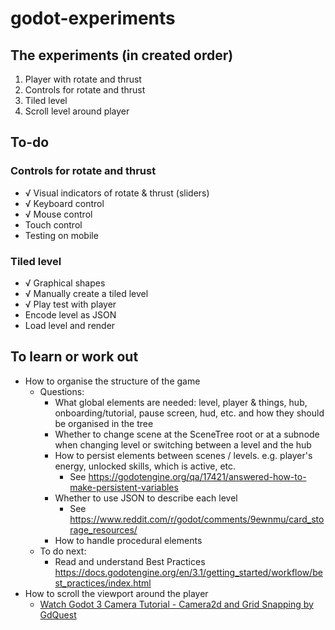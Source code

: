 # godot-experiments

## The experiments (in created order)

1. Player with rotate and thrust
1. Controls for rotate and thrust
1. Tiled level
1. Scroll level around player

## To-do

### Controls for rotate and thrust

- √ Visual indicators of rotate & thrust (sliders)
- √ Keyboard control
- √ Mouse control
- Touch control
- Testing on mobile

### Tiled level

- √ Graphical shapes
- √ Manually create a tiled level
- √ Play test with player
- Encode level as JSON
- Load level and render

## To learn or work out

- How to organise the structure of the game
	- Questions:
		- What global elements are needed: level, player & things, hub, onboarding/tutorial, pause screen, hud, etc. and how they should be organised in the tree
		- Whether to change scene at the SceneTree root or at a subnode when changing level or switching between a level and the hub
		- How to persist elements between scenes / levels. e.g. player's energy, unlocked skills, which is active, etc.
			- See https://godotengine.org/qa/17421/answered-how-to-make-persistent-variables
		- Whether to use JSON to describe each level
			- See https://www.reddit.com/r/godot/comments/9ewnmu/card_storage_resources/
		- How to handle procedural elements
	- To do next:
		- Read and understand Best Practices https://docs.godotengine.org/en/3.1/getting_started/workflow/best_practices/index.html
- How to scroll the viewport around the player
	- [Watch Godot 3 Camera Tutorial - Camera2d and Grid Snapping by GdQuest](https://www.youtube.com/watch?v=lNNO-Gh5j78&vl=en)
